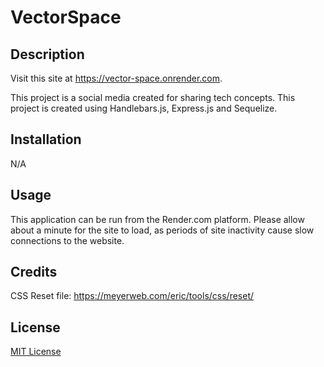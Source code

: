 # VectorSpace

## Description

Visit this site at https://vector-space.onrender.com.

This project is a social media created for sharing tech concepts. This project is created using Handlebars.js, Express.js and Sequelize.

## Installation

N/A

## Usage

This application can be run from the Render.com platform. Please allow about a minute for the site to load, as periods of site inactivity cause slow connections to the website.

## Credits

CSS Reset file: https://meyerweb.com/eric/tools/css/reset/

## License

[MIT License](https://opensource.org/license/mit)
